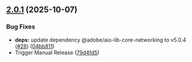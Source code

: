 ## [2.0.1](https://github.com/adobe/aem-headless-client-nodejs/compare/v2.0.0...v2.0.1) (2025-10-07)


### Bug Fixes

* **deps:** update dependency @adobe/aio-lib-core-networking to v5.0.4 ([#28](https://github.com/adobe/aem-headless-client-nodejs/issues/28)) ([04bb811](https://github.com/adobe/aem-headless-client-nodejs/commit/04bb81177a8bb1cb6d818394591d8c0873abb11d))
* Trigger Manual Release ([79d4fd5](https://github.com/adobe/aem-headless-client-nodejs/commit/79d4fd52143bebee0901bfab1171a90315e0a187))
